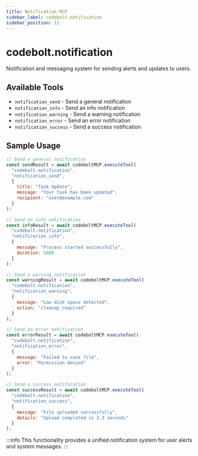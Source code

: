 ```yaml
---
title: Notification MCP
sidebar_label: codebolt.notification
sidebar_position: 11
---
```


# codebolt.notification

Notification and messaging system for sending alerts and updates to users.

## Available Tools

- `notification_send` - Send a general notification
- `notification_info` - Send an info notification
- `notification_warning` - Send a warning notification
- `notification_error` - Send an error notification
- `notification_success` - Send a success notification

## Sample Usage

```javascript
// Send a general notification
const sendResult = await codeboltMCP.executeTool(
  "codebolt.notification",
  "notification_send",
  { 
    title: "Task Update",
    message: "Your task has been updated",
    recipient: "user@example.com"
  }
);

// Send an info notification
const infoResult = await codeboltMCP.executeTool(
  "codebolt.notification",
  "notification_info",
  { 
    message: "Process started successfully",
    duration: 5000
  }
);

// Send a warning notification
const warningResult = await codeboltMCP.executeTool(
  "codebolt.notification",
  "notification_warning",
  { 
    message: "Low disk space detected",
    action: "cleanup_required"
  }
);

// Send an error notification
const errorResult = await codeboltMCP.executeTool(
  "codebolt.notification",
  "notification_error",
  { 
    message: "Failed to save file",
    error: "Permission denied"
  }
);

// Send a success notification
const successResult = await codeboltMCP.executeTool(
  "codebolt.notification",
  "notification_success",
  { 
    message: "File uploaded successfully",
    details: "Upload completed in 2.3 seconds"
  }
);
```

:::info
This functionality provides a unified notification system for user alerts and system messages.
::: 